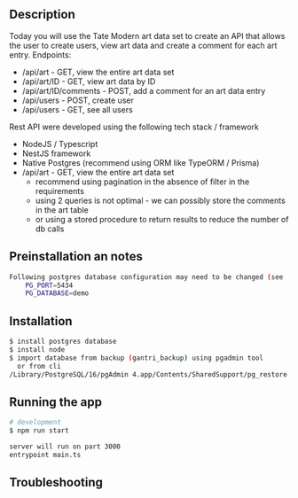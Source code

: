 ## Description

Today you will use the Tate Modern art data set to create an API that allows the user to create users, view art data and create a comment for each art entry.
Endpoints:
- /api/art - GET, view the entire art data set
- /api/art/ID - GET, view art data by ID
- /api/art/ID/comments - POST, add a comment for an art data entry
- /api/users - POST, create user
- /api/users - GET, see all users

Rest API were developed using the following tech stack / framework

* NodeJS / Typescript
* NestJS framework
* Native Postgres (recommend using ORM like TypeORM / Prisma)
* /api/art - GET, view the entire art data set 
  * recommend using pagination in the absence of filter in the requirements
  * using 2 queries is not optimal - we can possibly store the comments in the art table
  * or using a stored procedure to return results to reduce the number of db calls

## Preinstallation an notes

```bash
Following postgres database configuration may need to be changed (see .env for details)
    PG_PORT=5434
    PG_DATABASE=demo
```

## Installation

```bash
$ install postgres database
$ install node
$ import database from backup (gantri_backup) using pgadmin tool 
  or from cli
/Library/PostgreSQL/16/pgAdmin 4.app/Contents/SharedSupport/pg_restore --host "localhost" --port "5433" --username "postgres" --no-password --dbname "demo" --format=d --verbose "/Users/ramonl/IdeaProjects/untitled3/gantri-demo/gantri_backup"$ npm install

```

## Running the app

```bash
# development
$ npm run start

server will run on part 3000
entrypoint main.ts

```

## Troubleshooting

```bash

```
